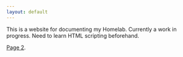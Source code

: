 ```yaml
---
layout: default
---
```


This is a website for documenting my Homelab. Currently a work in progress. Need to learn HTML scripting beforehand.

[Page 2](./example/page2.html).

